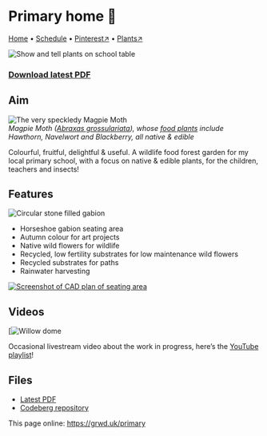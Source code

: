# Primary home 🏡

[Home](https://grwd.uk/primary) • [Schedule](https://grwd.uk/primary/schedule) • [Pinterest↗](https://pinterest.co.uk/NatureWorksGarden/primary) • [Plants↗](https://grwd.cc/primary-plants)

![Show and tell plants on school table](https://res.cloudinary.com/growdigital/image/upload/w_320/v1655898484/primary/plant-table01-220615.jpg)

### [Download latest PDF](https://github.com/growdigital/primary/raw/main/primary.pdf)

## Aim

![The very speckledy Magpie Moth](https://res.cloudinary.com/growdigital/image/upload/w_320/v1655848393/insects/abraxas-grossulariata-130816.jpg)  
_Magpie Moth ([Abraxas grossulariata](https://species.nbnatlas.org/species/NBNSYS0000005975)), whose [food plants](http://dbif.brc.ac.uk/invertebratesresults.aspx?insectid=9) include Hawthorn, Navelwort and Blackberry, all native & edible_

Colourful, fruitful, delightful & useful. A wildlife food forest garden for my local primary school, with a focus on native & edible plants, for the children, teachers and insects!

## Features

![Circular stone filled gabion](https://res.cloudinary.com/growdigital/image/upload/w_320/v1677759307/primary/gabion-round.jpg)

* Horseshoe gabion seating area
* Autumn colour for art projects
* Native wild flowers for wildlife
* Recycled, low fertility substrates for low maintenance wild flowers
* Recycled substrates for paths
* Rainwater harvesting

[![Screenshot of CAD plan of seating area](https://res.cloudinary.com/growdigital/image/upload/w_320/v1678270718/primary/horseshoe-gabion.png)](https://res.cloudinary.com/growdigital/image/upload/v1678270718/primary/horseshoe-gabion.png)

## Videos

[![Willow dome](https://res.cloudinary.com/growdigital/image/upload/w_320/v1680121617/primary/willow-dome-230329.jpg)

Occasional livestream video about the work in progress, here’s the [YouTube playlist](https://grwd.cc/primary-videos)!

## Files

* [Latest PDF](https://codeberg.org/natureworks/primary/src/branch/main/primary.pdf)
* [Codeberg repository](https://codeberg.org/natureworks/primary)

This page online: <https://grwd.uk/primary>
